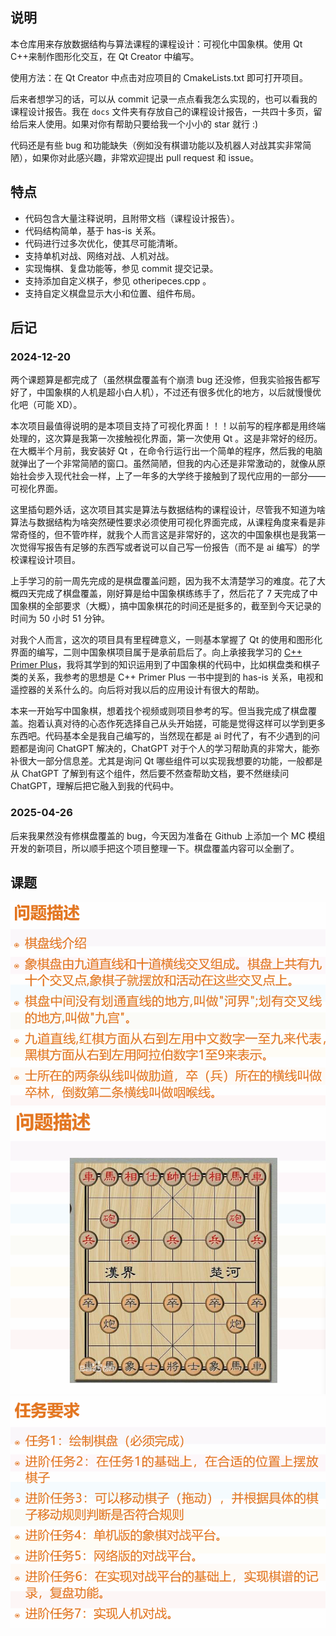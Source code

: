 ## 说明

本仓库用来存放数据结构与算法课程的课程设计：可视化中国象棋。使用 Qt C++来制作图形化交互，在 Qt Creator 中编写。

使用方法：在 Qt Creator 中点击对应项目的 CmakeLists.txt 即可打开项目。

后来者想学习的话，可以从 commit 记录一点点看我怎么实现的，也可以看我的课程设计报告。我在 `docs` 文件夹有存放自己的课程设计报告，一共四十多页，留给后来人使用。如果对你有帮助只要给我一个小小的 star 就行 :)

代码还是有些 bug 和功能缺失（例如没有棋谱功能以及机器人对战其实非常简陋），如果你对此感兴趣，非常欢迎提出 pull request 和 issue。

## 特点

- 代码包含大量注释说明，且附带文档（课程设计报告）。
- 代码结构简单，基于 has-is 关系。
- 代码进行过多次优化，使其尽可能清晰。
- 支持单机对战、网络对战、人机对战。
- 实现悔棋、复盘功能等，参见 commit 提交记录。
- 支持添加自定义棋子，参见 otheripeces.cpp 。
- 支持自定义棋盘显示大小和位置、组件布局。

## 后记

### 2024-12-20

两个课题算是都完成了（虽然棋盘覆盖有个崩溃 bug 还没修，但我实验报告都写好了，中国象棋的人机是超小白人机），不过还有很多优化的地方，以后就慢慢优化吧（可能 XD）。

本次项目最值得说明的是本项目支持了可视化界面！！！以前写的程序都是用终端处理的，这次算是我第一次接触视化界面，第一次使用 Qt 。这是非常好的经历。在大概半个月前，我安装好 Qt ，在命令行运行出一个简单的程序，然后我的电脑就弹出了一个非常简陋的窗口。虽然简陋，但我的内心还是非常激动的，就像从原始社会步入现代社会一样，上了一年多的大学终于接触到了现代应用的一部分——可视化界面。

这里插句题外话，这次项目其实是算法与数据结构的课程设计，尽管我不知道为啥算法与数据结构为啥突然硬性要求必须使用可视化界面完成，从课程角度来看是非常奇怪的，但不管咋样，就我个人而言这是非常好的，这次的中国象棋也是我第一次觉得写报告有足够的东西写或者说可以自己写一份报告（而不是 ai 编写）的学校课程设计项目。

上手学习的前一周先完成的是棋盘覆盖问题，因为我不太清楚学习的难度。花了大概四天完成了棋盘覆盖，刚好算是给中国象棋练练手了，然后花了 7 天完成了中国象棋的全部要求（大概），搞中国象棋花的时间还是挺多的，截至到今天记录的时间为 50 小时 51 分钟。

对我个人而言，这次的项目具有里程碑意义，一则基本掌握了 Qt 的使用和图形化界面的编写，二则中国象棋项目属于是承前启后了。向上承接我学习的 [C++ Primer Plus](https://github.com/AK47are/CppPrimerPlusExercise)，我将其学到的知识运用到了中国象棋的代码中，比如棋盘类和棋子类的关系，我参考的思想是 C++ Primer Plus 一书中提到的 has-is 关系，电视和遥控器的关系什么的。向后将对我以后的应用设计有很大的帮助。

本来一开始写中国象棋，想着找个视频或则项目参考的写。但当我完成了棋盘覆盖。抱着认真对待的心态作死选择自己从头开始搓，可能是觉得这样可以学到更多东西吧。代码基本全是我自己编写的，当然现在都是 ai 时代了，有不少遇到的问题都是询问 ChatGPT 解决的，ChatGPT 对于个人的学习帮助真的非常大，能弥补很大一部分信息差。尤其是询问 Qt 哪些组件可以实现我想要的功能，一般都是从 ChatGPT 了解到有这个组件，然后要不然查帮助文档，要不然继续问 ChatGPT，理解后把它融入到我的代码中。

### 2025-04-26

后来我果然没有修棋盘覆盖的 bug，今天因为准备在 Github 上添加一个 MC 模组开发的新项目，所以顺手把这个项目整理一下。棋盘覆盖内容可以全删了。

## 课题

<div style="text-align: center;">
  <img src="docs/image/课程设计_中国象棋_问题描述1.png">
  <img src="docs/image/课程设计_中国象棋_问题描述2.png">
  <img src="docs/image/课程设计_中国象棋_问题要求.png">
</div>
